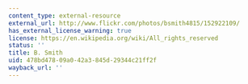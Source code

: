 ```yaml
---
content_type: external-resource
external_url: http://www.flickr.com/photos/bsmith4815/152922109/
has_external_license_warning: true
license: https://en.wikipedia.org/wiki/All_rights_reserved
status: ''
title: B. Smith
uid: 478bd478-09a0-42a3-845d-29344c21ff2f
wayback_url: ''
---
```

